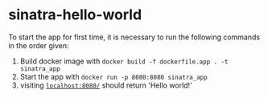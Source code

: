 # sinatra-hello-world

To start the app for first time, it is necessary to run the following commands in the order given:

1. Build docker image with `docker build -f dockerfile.app . -t sinatra_app`
2. Start the app with `docker run -p 8080:8080 sinatra_app`
3. visiting [`localhost:8080/`](http://localhost:8080/) should return 'Hello world!'
